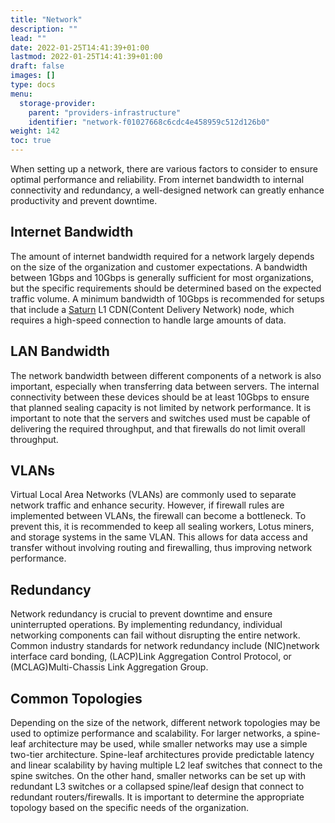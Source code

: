 ```yaml
---
title: "Network"
description: ""
lead: ""
date: 2022-01-25T14:41:39+01:00
lastmod: 2022-01-25T14:41:39+01:00
draft: false
images: []
type: docs
menu:
  storage-provider:
    parent: "providers-infrastructure"
    identifier: "network-f01027668c6cdc4e458959c512d126b0"
weight: 142
toc: true
---
```


When setting up a network, there are various factors to consider to ensure optimal performance and reliability. From internet bandwidth to internal connectivity and redundancy, a well-designed network can greatly enhance productivity and prevent downtime.

## Internet Bandwidth

The amount of internet bandwidth required for a network largely depends on the size of the organization and customer expectations. A bandwidth between 1Gbps and 10Gbps is generally sufficient for most organizations, but the specific requirements should be determined based on the expected traffic volume. A minimum bandwidth of 10Gbps is recommended for setups that include a [Saturn](https://strn.network) L1 CDN(Content Delivery Network) node, which requires a high-speed connection to handle large amounts of data.

## LAN Bandwidth

The network bandwidth between different components of a network is also important, especially when transferring data between servers. The internal connectivity between these devices should be at least 10Gbps to ensure that planned sealing capacity is not limited by network performance. It is important to note that the servers and switches used must be capable of delivering the required throughput, and that firewalls do not limit overall throughput.

## VLANs

Virtual Local Area Networks (VLANs) are commonly used to separate network traffic and enhance security. However, if firewall rules are implemented between VLANs, the firewall can become a bottleneck. To prevent this, it is recommended to keep all sealing workers, Lotus miners, and storage systems in the same VLAN. This allows for data access and transfer without involving routing and firewalling, thus improving network performance.

## Redundancy

Network redundancy is crucial to prevent downtime and ensure uninterrupted operations. By implementing redundancy, individual networking components can fail without disrupting the entire network. Common industry standards for network redundancy include (NIC)network interface card bonding, (LACP)Link Aggregation Control Protocol, or (MCLAG)Multi-Chassis Link Aggregation Group.

## Common Topologies

Depending on the size of the network, different network topologies may be used to optimize performance and scalability. For larger networks, a spine-leaf architecture may be used, while smaller networks may use a simple two-tier architecture. Spine-leaf architectures provide predictable latency and linear scalability by having multiple L2 leaf switches that connect to the spine switches. On the other hand, smaller networks can be set up with redundant L3 switches or a collapsed spine/leaf design that connect to redundant routers/firewalls. It is important to determine the appropriate topology based on the specific needs of the organization.

<!--Angelo: Bob, can you read this carefully to verify?-->